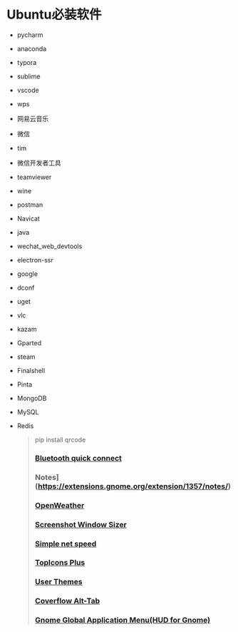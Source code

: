 # Ubuntu必装软件

* pycharm

* anaconda

* typora

* sublime

* vscode

* wps

* 网易云音乐

* 微信

* tim

* 微信开发者工具

* teamviewer

* wine

* postman

* Navicat

* java

* wechat_web_devtools

* electron-ssr

* google

* dconf

* uget

* vlc

* kazam 

* Gparted

* steam

* Finalshell

* Pinta

* MongoDB

* MySQL

* Redis

  >  pip install qrcode
  >
  > ### [Bluetooth quick connect](https://extensions.gnome.org/extension/1401/bluetooth-quick-connect/)
  >
  > ### Notes](https://extensions.gnome.org/extension/1357/notes/)
  >
  > ### [OpenWeather](https://extensions.gnome.org/extension/750/openweather/)
  >
  > ### [Screenshot Window Sizer](https://extensions.gnome.org/extension/881/screenshot-window-sizer/)
  >
  > ### [Simple net speed](https://extensions.gnome.org/extension/1085/simple-net-speed/)
  >
  > ### [TopIcons Plus](https://extensions.gnome.org/extension/1031/topicons/)
  >
  > ### [User Themes](https://extensions.gnome.org/extension/19/user-themes/)
  >
  > ### [Coverflow Alt-Tab](https://extensions.gnome.org/extension/97/coverflow-alt-tab/)
  >
  > ### [Gnome Global Application Menu(HUD for Gnome)](https://extensions.gnome.org/extension/1250/gnome-global-application-menu/)

